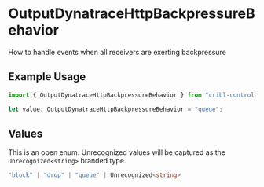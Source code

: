 # OutputDynatraceHttpBackpressureBehavior

How to handle events when all receivers are exerting backpressure

## Example Usage

```typescript
import { OutputDynatraceHttpBackpressureBehavior } from "cribl-control-plane/models";

let value: OutputDynatraceHttpBackpressureBehavior = "queue";
```

## Values

This is an open enum. Unrecognized values will be captured as the `Unrecognized<string>` branded type.

```typescript
"block" | "drop" | "queue" | Unrecognized<string>
```